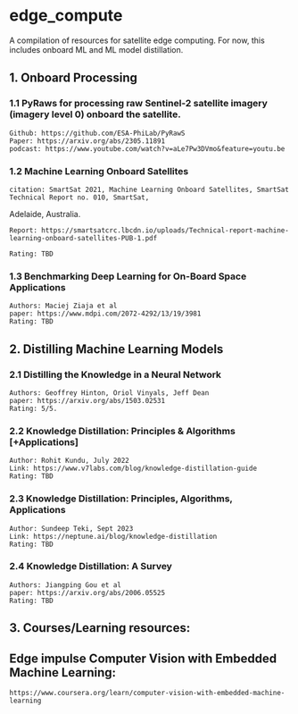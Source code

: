 # edge_compute
A compilation of resources for satellite edge computing. For now, this includes onboard ML and ML model distillation.

## 1. Onboard Processing
### 1.1 PyRaws for processing raw Sentinel-2 satellite imagery (imagery level 0) onboard the satellite.
    Github: https://github.com/ESA-PhiLab/PyRawS
    Paper: https://arxiv.org/abs/2305.11891
    podcast: https://www.youtube.com/watch?v=aLe7Pw3DVmo&feature=youtu.be

### 1.2 Machine Learning Onboard Satellites
    citation: SmartSat 2021, Machine Learning Onboard Satellites, SmartSat Technical Report no. 010, SmartSat,
Adelaide, Australia.

    Report: https://smartsatcrc.lbcdn.io/uploads/Technical-report-machine-learning-onboard-satellites-PUB-1.pdf

    Rating: TBD

### 1.3 Benchmarking Deep Learning for On-Board Space Applications
    Authors: Maciej Ziaja et al
    paper: https://www.mdpi.com/2072-4292/13/19/3981
    Rating: TBD

## 2. Distilling Machine Learning Models

### 2.1 Distilling the Knowledge in a Neural Network
    Authors: Geoffrey Hinton, Oriol Vinyals, Jeff Dean
    paper: https://arxiv.org/abs/1503.02531
    Rating: 5/5.

### 2.2 Knowledge Distillation: Principles & Algorithms [+Applications]

    Author: Rohit Kundu, July 2022
    Link: https://www.v7labs.com/blog/knowledge-distillation-guide
    Rating: TBD

### 2.3 Knowledge Distillation: Principles, Algorithms, Applications
    Author: Sundeep Teki, Sept 2023
    Link: https://neptune.ai/blog/knowledge-distillation
    Rating: TBD

### 2.4 Knowledge Distillation: A Survey
    Authors: Jiangping Gou et al
    paper: https://arxiv.org/abs/2006.05525
    Rating: TBD


## 3. Courses/Learning resources: 

## Edge impulse Computer Vision with Embedded Machine Learning: 
    https://www.coursera.org/learn/computer-vision-with-embedded-machine-learning
